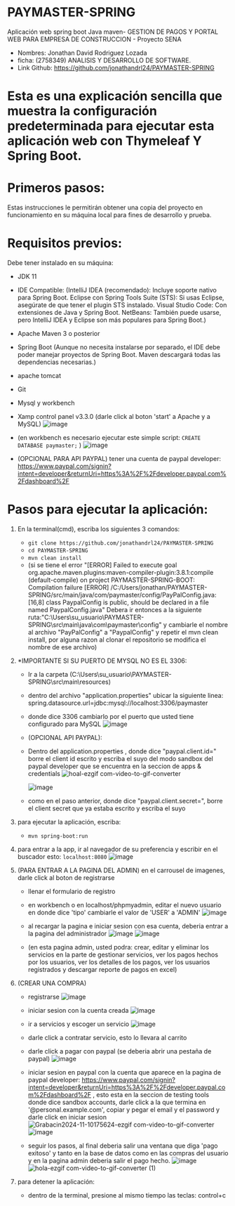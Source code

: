 # PAYMASTER-SPRING

Aplicación web spring boot Java maven- GESTION DE PAGOS Y PORTAL WEB PARA EMPRESA DE CONSTRUCCION - Proyecto SENA
- Nombres: Jonathan David Rodriguez Lozada
- ficha: (2758349) ANALISIS Y DESARROLLO DE SOFTWARE.
- Link Github: https://github.com/jonathandrl24/PAYMASTER-SPRING  

# Esta es una explicación sencilla que muestra la configuración predeterminada para ejecutar esta aplicación web con Thymeleaf Y Spring Boot.

# Primeros pasos:
Estas instrucciones le permitirán obtener una copia del proyecto en funcionamiento en su máquina local para fines de desarrollo y prueba.

# Requisitos previos:
Debe tener instalado en su máquina:
- JDK 11
- IDE Compatible: (IntelliJ IDEA (recomendado): Incluye soporte nativo para Spring Boot.
  Eclipse con Spring Tools Suite (STS): Si usas Eclipse, asegúrate de que tener el plugin STS instalado.
  Visual Studio Code: Con extensiones de Java y Spring Boot.
  NetBeans: También puede usarse, pero IntelliJ IDEA y Eclipse son más populares para Spring Boot.)
- Apache Maven 3 o posterior
- Spring Boot (Aunque no necesita instalarse por separado, el IDE debe poder manejar proyectos de Spring Boot. Maven descargará todas las dependencias necesarias.)
- apache tomcat
- Git
- Mysql y workbench 
- Xamp control panel v3.3.0 (darle click al boton 'start' a Apache y a MySQL)
![image](https://github.com/user-attachments/assets/08d37dd0-54a2-4b4d-95f8-852755732350)
- (en workbench es necesario ejecutar este simple script: `CREATE DATABASE paymaster;` )
  ![image](https://github.com/user-attachments/assets/65db2ad1-b34a-4045-a616-8e2c177025a1)

- (OPCIONAL PARA API PAYPAL) tener una cuenta de paypal developer: https://www.paypal.com/signin?intent=developer&returnUri=https%3A%2F%2Fdeveloper.paypal.com%2Fdashboard%2F

# Pasos para ejecutar la aplicación:

1. En la terminal(cmd), escriba los siguientes 3 comandos:

   - `git clone https://github.com/jonathandrl24/PAYMASTER-SPRING`
   - `cd PAYMASTER-SPRING`
   - `mvn clean install` 
   - (si se tiene el error "[ERROR] Failed to execute goal org.apache.maven.plugins:maven-compiler-plugin:3.8.1:compile (default-compile) on project
   PAYMASTER-SPRING-BOOT: Compilation failure
   [ERROR] /C:/Users/jonathan/PAYMASTER-SPRING/src/main/java/com/paymaster/config/PayPalConfig.java:[16,8] class PaypalConfig is public, should be declared in a file named PaypalConfig.java" 
   Debera ir entonces a la siguiente ruta:"C:\Users\su_usuario\PAYMASTER-SPRING\src\main\java\com\paymaster\config"
   y cambiarle el nombre al archivo "PayPalConfig" a "PaypalConfig" y repetir el mvn clean install, por alguna 
   razon al clonar el repositorio se modifica el nombre de ese archivo)

2. *IMPORTANTE SI SU PUERTO DE MYSQL NO ES EL 3306:
   - Ir a la carpeta (C:\Users\su_usuario\PAYMASTER-SPRING\src\main\resources)
   - dentro del archivo "application.properties" ubicar la siguiente linea: spring.datasource.url=jdbc:mysql://localhost:3306/paymaster
   - donde dice 3306 cambiarlo por el puerto que usted tiene configurado para MySQL
    ![image](https://github.com/user-attachments/assets/c0c5915f-cdc9-4891-9fc4-1a10524cb32d)

   - (OPCIONAL API PAYPAL):
   - Dentro del application.properties , donde dice "paypal.client.id=" borre el client id escrito y escriba el suyo del modo sandbox del paypal developer que se encuentra en la seccion de apps & credentials
     ![hoal-ezgif com-video-to-gif-converter](https://github.com/user-attachments/assets/4ce86135-1845-4d31-a638-315fcc473922)

     ![image](https://github.com/user-attachments/assets/a708c48b-c69a-4fc0-b5e1-4c3a2868cf95)

   - como en el paso anterior, donde dice "paypal.client.secret=", borre el client secret que ya estaba escrito y escriba el suyo 


3. para ejecutar la aplicación, escriba:
   - `mvn spring-boot:run`

4. para entrar a la app, ir al navegador de su preferencia y escribir en el buscador esto:
   `localhost:8080`
   ![image](https://github.com/user-attachments/assets/5a8166ce-125a-49e2-90aa-a455acb15142)


6. (PARA ENTRAR A LA PAGINA DEL ADMIN) en el carrousel de imagenes, darle click al boton de registrarse
    - llenar el formulario de registro
    - en workbench o en localhost/phpmyadmin, editar el nuevo usuario en donde dice 'tipo' cambiarle el valor de 'USER' a 'ADMIN'
      ![image](https://github.com/user-attachments/assets/19fd665b-2766-4efe-a5d4-6a7f9b145e1a)

    - al recargar la pagina e iniciar sesion con esa cuenta, deberia entrar a la pagina del administrador
      ![image](https://github.com/user-attachments/assets/67cd15fc-ad2c-4519-8770-58a25465c5a1)
      ![image](https://github.com/user-attachments/assets/fbd6a1bb-d712-4055-8029-d2f7b1af893b)


    - (en esta pagina admin, usted podra: crear, editar y eliminar los servicios en la parte de gestionar servicios, ver los pagos hechos por los usuarios, ver los detalles de los pagos, ver los usuarios 
      registrados y descargar reporte de pagos en excel)

7. (CREAR UNA COMPRA)
    - registrarse
      ![image](https://github.com/user-attachments/assets/38d32197-7402-4fb6-b9c9-1bbc4167cbd8)

    - iniciar sesion con la cuenta creada
      ![image](https://github.com/user-attachments/assets/7a931ceb-6e6b-4ea5-b34a-ded71bf26535)

    - ir a servicios y escoger un servicio
      ![image](https://github.com/user-attachments/assets/7f4800ae-3921-4fe1-a370-a8f7b7a2200c)

    - darle click a contratar servicio, esto lo llevara al carrito
    - darle click a pagar con paypal (se deberia abrir una pestaña de paypal)
      ![image](https://github.com/user-attachments/assets/745415fb-7c7c-4bd0-970c-dcc847f9f5fc)

    - iniciar sesion en paypal con la cuenta que aparece en la pagina de paypal developer: https://www.paypal.com/signin?intent=developer&returnUri=https%3A%2F%2Fdeveloper.paypal.com%2Fdashboard%2F , esto esta en la seccion de testing tools donde dice sandbox accounts, darle click a la que termina en    
      '@personal.example.com', copiar y pegar el email y el password y darle click en iniciar sesion
      ![Grabacin2024-11-10175624-ezgif com-video-to-gif-converter](https://github.com/user-attachments/assets/37e2a11b-b583-4752-bf7a-0ee753bb95d0)
      ![image](https://github.com/user-attachments/assets/9a23651b-4960-46e8-957c-734882bef9ef)

    - seguir los pasos, al final deberia salir una ventana que diga 'pago exitoso' y tanto en la base de datos como en las compras del usuario y en la pagina admin deberia salir el pago hecho.
      ![image](https://github.com/user-attachments/assets/9fd4bfb5-9959-4395-a08d-93506e694760)
      ![hola-ezgif com-video-to-gif-converter (1)](https://github.com/user-attachments/assets/09d90a47-a6f8-4875-ab02-cee435d7002f)
  

8. para detener la aplicación: 
   - dentro de la terminal, presione al mismo tiempo las teclas: control+c


